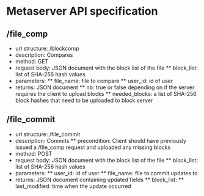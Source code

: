 # Metaserver API specification

## /file_comp
* url structure: <metaserver-ip>/blockcomp
* description: Compares
* method: GET
* request body: JSON document with the block list of the file
** block_list: list of SHA-256 hash values
* parameters: 
** file_name: file to compare
** user_id: id of user 
* returns: JSON document 
** nb: true or false depending on if the server requires the client to upload blocks
** needed_blocks: a list of SHA-256 block hashes that need to be uploaded to block server  

## /file_commit
* url structure: <metaserver-ip>/file_commit
* description: Commits 
** precondition: Client should have previously issued a /file_comp request and uploaded any missing blocks
* method: POST
* request body: JSON document with the block list of the file
** block_list: list of SHA-256 hash values
* parameters: 
** user_id: id of user
** file_name: file to commit updates to 
* returns: JSON document containing updated fields
** block_list: 
** last_modified: time when the update occurred  

